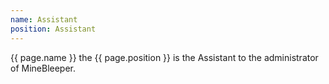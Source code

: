 ```yaml
---
name: Assistant
position: Assistant
---
```

{{ page.name }} the {{ page.position }} is the Assistant to the administrator of MineBleeper.

